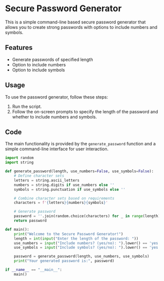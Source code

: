 # Secure Password Generator

This is a simple command-line based secure password generator that allows you to create strong passwords with options to include numbers and symbols.

## Features

- Generate passwords of specified length
- Option to include numbers
- Option to include symbols

## Usage

To use the password generator, follow these steps:

1. Run the script.
2. Follow the on-screen prompts to specify the length of the password and whether to include numbers and symbols.

## Code

The main functionality is provided by the `generate_password` function and a simple command-line interface for user interaction.

```python
import random
import string

def generate_password(length, use_numbers=False, use_symbols=False):
    # Define character sets
    letters = string.ascii_letters
    numbers = string.digits if use_numbers else ''
    symbols = string.punctuation if use_symbols else ''

    # Combine character sets based on requirements
    characters = f'{letters}{numbers}{symbols}'

    # Generate password
    password = ''.join(random.choice(characters) for _ in range(length))
    return password

def main():
    print("Welcome to the Secure Password Generator!")
    length = int(input("Enter the length of the password: "))
    use_numbers = input("Include numbers? (yes/no): ").lower() == 'yes'
    use_symbols = input("Include symbols? (yes/no): ").lower() == 'yes'

    password = generate_password(length, use_numbers, use_symbols)
    print("Your generated password is:", password)

if __name__ == "__main__":
    main()
